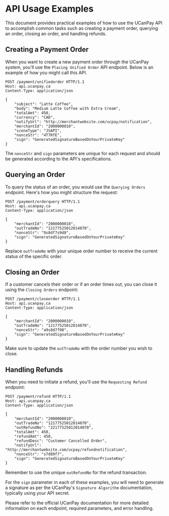 # API Usage Examples

This document provides practical examples of how to use the UCanPay API to accomplish common tasks such as creating a payment order, querying an order, closing an order, and handling refunds.

## Creating a Payment Order

When you want to create a new payment order through the UCanPay system, you'll use the `Placing Unified Order` API endpoint. Below is an example of how you might call this API.

```http
POST /payment/unifiedorder HTTP/1.1
Host: api.ucanpay.ca
Content-Type: application/json

{
    "subject": "Latte Coffee",
    "body": "Medium Latte Coffee with Extra Cream",
    "totalAmt": 450,
    "currency": "CAD",
    "notifyUrl": "http://merchantwebsite.com/ucpay/notification",
    "merchantId": "2000000010",
    "sceneType": "JSAPI",
    "nonceStr": "4T7RfE",
    "sign": "GeneratedSignatureBasedOnYourPrivateKey"
}
```
The `nonceStr` and `sign` parameters are unique for each request and should be generated according to the API's specifications.

## Querying an Order

To query the status of an order, you would use the `Querying Orders` endpoint. Here's how you might structure the request:

```HTTP
POST /payment/orderquery HTTP/1.1
Host: api.ucanpay.ca
Content-Type: application/json

{
    "merchantId": "2000000010",
    "outTradeNo": "12177525012014070",
    "nonceStr": "9s8df7s9d8",
    "sign": "GeneratedSignatureBasedOnYourPrivateKey"
}

```
Replace `outTradeNo` with your unique order number to receive the current status of the specific order.

## Closing an Order

If a customer cancels their order or if an order times out, you can close it using the `Closing Orders` endpoint:

```HTTP
POST /payment/closeorder HTTP/1.1
Host: api.ucanpay.ca
Content-Type: application/json

{
    "merchantId": "2000000010",
    "outTradeNo": "12177525012014070",
    "nonceStr": "a9s8d7f98",
    "sign": "GeneratedSignatureBasedOnYourPrivateKey"
}
```
Make sure to update the `outTradeNo` with the order number you wish to close.

## Handling Refunds

When you need to initiate a refund, you'll use the `Requesting Refund` endpoint:

```HTTP
POST /payment/refund HTTP/1.1
Host: api.ucanpay.ca
Content-Type: application/json

{
    "merchantId": "2000000010",
    "outTradeNo": "12177525012014070",
    "outRefundNo": "22177525012014070",
    "totalAmt": 450,
    "refundAmt": 450,
    "refundDesc": "Customer Cancelled Order",
    "notifyUrl": "http://merchantwebsite.com/ucpay/refundnotification",
    "nonceStr": "s7d89f7",
    "sign": "GeneratedSignatureBasedOnYourPrivateKey"
}
```
Remember to use the unique `outRefundNo` for the refund transaction.

For the `sign` parameter in each of these examples, you will need to generate a signature as per the UCanPay's `Signature Algorithm` documentation, typically using your API secret.

Please refer to the official UCanPay documentation for more detailed information on each endpoint, required parameters, and error handling.
